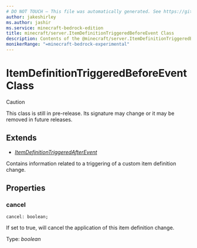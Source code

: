 ```yaml
---
# DO NOT TOUCH — This file was automatically generated. See https://github.com/mojang/minecraftapidocsgenerator to modify descriptions, examples, etc.
author: jakeshirley
ms.author: jashir
ms.service: minecraft-bedrock-edition
title: minecraft/server.ItemDefinitionTriggeredBeforeEvent Class
description: Contents of the @minecraft/server.ItemDefinitionTriggeredBeforeEvent class.
monikerRange: "=minecraft-bedrock-experimental"
---
```

# ItemDefinitionTriggeredBeforeEvent Class

> [!CAUTION]
> This class is still in pre-release.  Its signature may change or it may be removed in future releases.

## Extends
- [*ItemDefinitionTriggeredAfterEvent*](ItemDefinitionTriggeredAfterEvent.md)

Contains information related to a triggering of a custom item definition change.

## Properties

### **cancel**
`cancel: boolean;`

If set to true, will cancel the application of this item definition change.

Type: *boolean*
